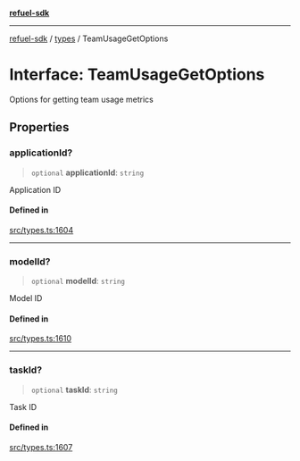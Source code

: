 [**refuel-sdk**](../../README.md)

***

[refuel-sdk](../../modules.md) / [types](../README.md) / TeamUsageGetOptions

# Interface: TeamUsageGetOptions

Options for getting team usage metrics

## Properties

### applicationId?

> `optional` **applicationId**: `string`

Application ID

#### Defined in

[src/types.ts:1604](https://github.com/refuel-ai/refuel-sdk/blob/ce96b857bf5c9f1c73e98ea4629535109c473935/src/types.ts#L1604)

***

### modelId?

> `optional` **modelId**: `string`

Model ID

#### Defined in

[src/types.ts:1610](https://github.com/refuel-ai/refuel-sdk/blob/ce96b857bf5c9f1c73e98ea4629535109c473935/src/types.ts#L1610)

***

### taskId?

> `optional` **taskId**: `string`

Task ID

#### Defined in

[src/types.ts:1607](https://github.com/refuel-ai/refuel-sdk/blob/ce96b857bf5c9f1c73e98ea4629535109c473935/src/types.ts#L1607)
